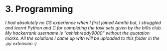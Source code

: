 # **3. Programming**
*I had absolutely no CS experience when I first joined Amrita but, I struggled and learnt Python and C for completing the task sets given by the bi0s club. My hackerrank username is "ashishreddy9000" without the quotation marks. All the solutions I came up with will be uploaded to this folder in the .py extension :)*
